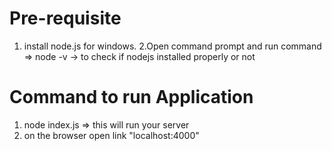 **Pre-requisite**
==================
1. install node.js for windows.
2.Open command prompt and run command => node -v  -> to check if nodejs installed properly or not

**Command to run Application**
===============================

1. node index.js   => this will run your server
2. on the browser open link "localhost:4000"
